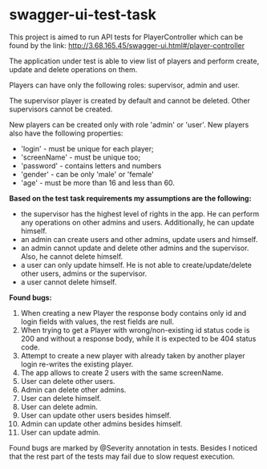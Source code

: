# swagger-ui-test-task

This project is aimed to run API tests for PlayerController which can be found by the link:  http://3.68.165.45/swagger-ui.html#/player-controller

The application under test is able to view list of players and perform create, update and delete operations on them.

Players can have only the following roles: supervisor, admin and user.

The supervisor player is created by default and cannot be deleted. Other supervisors cannot be created.

New players can be created only with role 'admin' or 'user'.
New players also have the following properties:
- 'login' - must be unique for each player;
- 'screenName' - must be unique too;
- 'password' - contains letters and numbers
- 'gender' - can be only 'male' or 'female'
- 'age' - must be more than 16 and less than 60.

**Based on the test task requirements my assumptions are the following:**
- the supervisor has the highest level of rights in the app. He can perform any operations on other admins and users. Additionally, he can update himself.
- an admin can create users and other admins, update users and himself.
- an admin cannot update and delete other admins and the supervisor. Also, he cannot delete himself.
- a user can only update himself. He is not able to create/update/delete other users, admins or the supervisor.
- a user cannot delete himself.

**Found bugs:**
1. When creating a new Player the response body contains only id and login fields with values, the rest fields are null.
2. When trying to get a Player with wrong/non-existing id status code is 200 and without a response body, while it is expected to be 404 status code.
3. Attempt to create a new player with already taken by another player login re-writes the existing player.
4. The app allows to create 2 users with the same screenName.
5. User can delete other users.
6. Admin can delete other admins.
7. User can delete himself.
8. User can delete admin.
9. User can update other users besides himself.
10. Admin can update other admins besides himself.
11. User can update admin.

Found bugs are marked by @Severity annotation in tests. Besides I noticed that the rest part of the tests may fail due to slow request execution.